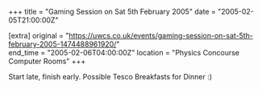 +++
title = "Gaming Session on Sat 5th February 2005"
date = "2005-02-05T21:00:00Z"

[extra]
original = "https://uwcs.co.uk/events/gaming-session-on-sat-5th-february-2005-1474488961920/"    
end_time = "2005-02-06T04:00:00Z"
location = "Physics Concourse Computer Rooms"
+++

Start late, finish early.  Possible Tesco Breakfasts for Dinner :)

